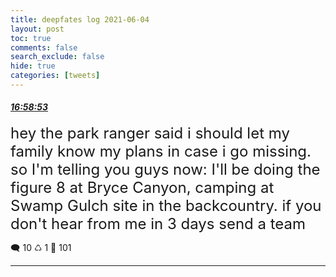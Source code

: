 ```yaml
---
title: deepfates log 2021-06-04
layout: post
toc: true
comments: false
search_exclude: false
hide: true
categories: [tweets]
---
```



#### <a href = "https://twitter.com/deepfates/status/1400950210344357890">*16:58:53*</a>

<font size="5">hey the park ranger said i should let my family know my plans in case i go missing. so I'm telling you guys now: I'll be doing the figure 8 at Bryce Canyon, camping at Swamp Gulch site in the backcountry.  if you don't hear from me in 3 days send a team</font>



🗨️ 10 ♺ 1 🤍  101   

---
    
            

